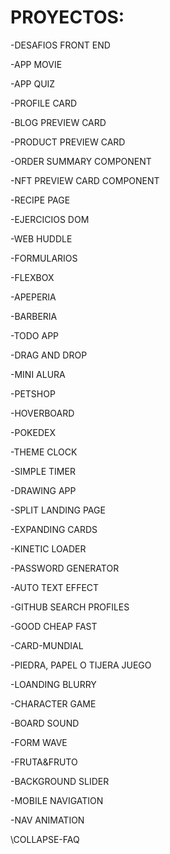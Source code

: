 # PROYECTOS:

-DESAFIOS FRONT END 

-APP MOVIE

-APP QUIZ

-PROFILE CARD

-BLOG PREVIEW CARD

-PRODUCT PREVIEW CARD

-ORDER SUMMARY COMPONENT

-NFT PREVIEW CARD COMPONENT

-RECIPE PAGE

-EJERCICIOS DOM

-WEB HUDDLE

-FORMULARIOS

-FLEXBOX

-APEPERIA

-BARBERIA

-TODO APP

-DRAG AND DROP

-MINI ALURA

-PETSHOP

-HOVERBOARD

-POKEDEX

-THEME CLOCK

-SIMPLE TIMER

-DRAWING APP

-SPLIT LANDING PAGE

-EXPANDING CARDS

-KINETIC LOADER

-PASSWORD GENERATOR

-AUTO TEXT EFFECT

-GITHUB SEARCH PROFILES

-GOOD CHEAP FAST

-CARD-MUNDIAL

-PIEDRA, PAPEL O TIJERA JUEGO

-LOANDING BLURRY

-CHARACTER GAME

-BOARD SOUND

-FORM WAVE

-FRUTA&FRUTO

-BACKGROUND SLIDER

-MOBILE NAVIGATION

-NAV ANIMATION

\COLLAPSE-FAQ

